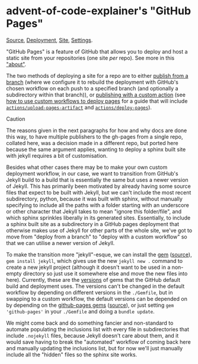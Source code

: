 # advent-of-code-explainer's "GitHub Pages"
[Source](https://github.com/Skenvy/advent-of-code-explainer/tree/gh-pages),
[Deployment](https://github.com/Skenvy/advent-of-code-explainer/deployments/activity_log?environment=github-pages),
[Site](https://skenvy.github.io/advent-of-code-explainer/),
[Settings](https://github.com/Skenvy/advent-of-code-explainer/settings/pages).

"GitHub Pages" is a feature of GitHub that allows you to deploy and host a static site from your repositories (one site _per_ repo). See more in this ["about"](https://docs.github.com/en/pages/getting-started-with-github-pages/about-github-pages).

The two methods of deploying a site for a repo are to either [publish from a branch](https://docs.github.com/en/pages/getting-started-with-github-pages/configuring-a-publishing-source-for-your-github-pages-site#publishing-from-a-branch) (where we configure it to rebuild the deployment with GitHub's chosen workflow on each push to a specified branch (and optionally a subdirectory within that branch)), or [publishing with a custom action](https://docs.github.com/en/pages/getting-started-with-github-pages/configuring-a-publishing-source-for-your-github-pages-site#publishing-with-a-custom-github-actions-workflow) (see [how to use custom workflows to deploy pages](https://docs.github.com/en/pages/getting-started-with-github-pages/using-custom-workflows-with-github-pages) for a guide that will include [`actions/upload-pages-artifact`](https://github.com/actions/upload-pages-artifact) and [`actions/deploy-pages`](https://github.com/actions/deploy-pages)).

> [!CAUTION]
> The reasons given in the next paragraphs for how and why docs are done this way, to have multiple publishers to the gh-pages from a single repo, collated here, was a decision made in a different repo, but ported here because the same argument applies, wanting to deploy a sphinx built site with jekyll requires a bit of customisation.

Besides what other cases there may be to make your own custom deployment workflow, in our case, we want to transition from GitHub's Jekyll build to a build that is essentially the same but uses a newer version of Jekyll. This has primarily been motivated by already having some source files that expect to be built with Jekyll, but we can't include the most recent subdirectory, python, because it was built with sphinx, without manually specifying to include all the paths with a folder starting with an underscore or other character that Jekyll takes to mean "ignore this folder/file", and which sphinx sprinkles liberally in its generated sites. Essentially, to include a sphinx built site as a subdirectory in a GitHub pages deployment that otherwise makes use of Jekyll for other parts of the whole site, we've got to move from "deploy from a branch" to "deploy with a custom workflow" so that we can utilise a newer version of Jekyll.

To make the transition more "jekyll"-esque, we can install the [gem](https://rubygems.org/gems/jekyll) ([source](https://github.com/jekyll/jekyll)), `gem install jekyll`, which gives use the new `jekyll new .` command to create a new jekyll project (although it doesn't want to be used in a non-empty directory so just use it somewhere else and move the new files into here). Currently, these are the [versions](https://pages.github.com/versions/) of gems that the GitHub default build and deployment uses. The versions can't be changed in the default workflow by depending on different versions in the `./Gemfile`, but in swapping to a custom workflow, the default versions can be depended on by depending on the [github-pages gems](https://rubygems.org/gems/github-pages) ([source](https://github.com/github/pages-gem)), or just setting `gem 'github-pages'` in your `./Gemfile` and doing a `bundle update`.

We might come back and do something fancier and non-standard to automate populating the inclusions list with every file in subdirectories that include `.nojekyll` files, because Jekyll doesn't care about them, and it would save having to break the "automated" workflow of coming back here and manually updating the inclusions list, but for now we'll just manually include all the "hidden" files so the sphinx site works.
